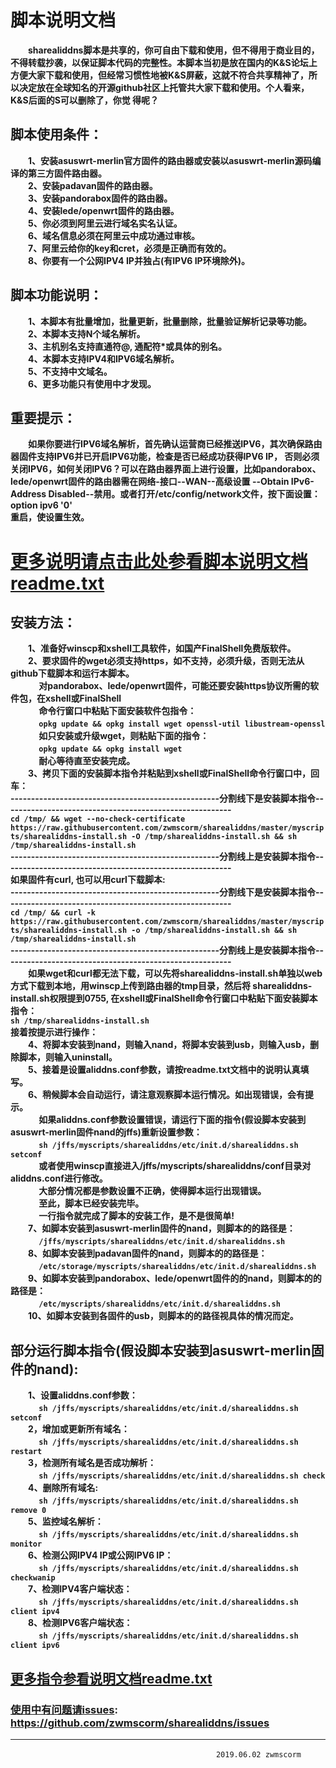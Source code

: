 # 脚本说明文档   
　　**sharealiddns脚本是共享的，你可自由下载和使用，但不得用于商业目的，不得转载抄袭，以保证脚本代码的完整性。本脚本当初是放在国内的K&S论坛上方便大家下载和使用，但经常习惯性地被K&S屏蔽，这就不符合共享精神了，所以决定放在全球知名的开源github社区上托管共大家下载和使用。个人看来，K&S后面的S可以删除了，你觉
得呢？**
## 脚本使用条件：  
　　**1、安装asuswrt-merlin官方固件的路由器或安装以asuswrt-merlin源码编译的第三方固件路由器。     
       　　2、安装padavan固件的路由器。       
       　　3、安装pandorabox固件的路由器。     
       　　4、安装lede/openwrt固件的路由器。     
       　　5、你必须到阿里云进行域名实名认证。     
       　　6、域名信息必须在阿里云中成功通过审核。     
       　　7、阿里云给你的key和cret，必须是正确而有效的。     
       　　8、你要有一个公网IPV4 IP并独占(有IPV6 IP环境除外)。**       
 ## 脚本功能说明：    
　　**1、本脚本有批量增加，批量更新，批量删除，批量验证解析记录等功能。     
       　　2、本脚本支持N个域名解析。     
       　　3、主机别名支持直通符@, 通配符*或具体的别名。     
       　　4、本脚本支持IPV4和IPV6域名解析。     
       　　5、不支持中文域名。     
       　　6、更多功能只有使用中才发现。**   
         
 ## 重要提示：    
　　**如果你要进行IPV6域名解析，首先确认运营商已经推送IPV6，其次确保路由器固件支持IPV6并已开启IPV6功能，检查是否已经成功获得IPV6 IP，
  否则必须关闭IPV6，如何关闭IPV6？可以在路由器界面上进行设置，比如pandorabox、lede/openwrt固件的路由器需在网络-接口--WAN--高级设置
  --Obtain IPv6-Address Disabled--禁用。或者打开/etc/config/network文件，按下面设置：  
option  ipv6  '0'  
重启，使设置生效。**   
  # [更多说明请点击此处参看脚本说明文档readme.txt](https://github.com/zwmscorm/sharealiddns/blob/master/myscripts/sharealiddns/readme/readme.txt)       
  ## 安装方法：         
　　**1、准备好winscp和xshell工具软件，如国产FinalShell免费版软件。            
       　　2、要求固件的wget必须支持https，如不支持，必须升级，否则无法从github下载脚本和运行本脚本。      
       　　　  对pandorabox、lede/openwrt固件，可能还要安装https协议所需的软件包，在xshell或FinalShell     
       　　　  命令行窗口中粘贴下面安装软件包指令：     
       　　　  `opkg update && opkg install wget openssl-util libustream-openssl`     
       　　　  如只安装或升级wget，则粘贴下面的指令：  
       　　　  `opkg update && opkg install wget`  
       　　　  耐心等待直至安装完成。     
       　　3、拷贝下面的安装脚本指令并粘贴到xshell或FinalShell命令行窗口中，回车：   
---------------------------------------------------分割线下是安装脚本指令--------------------------------------------------------  
`cd /tmp/ && wget --no-check-certificate https://raw.githubusercontent.com/zwmscorm/sharealiddns/master/myscripts/sharealiddns-install.sh -O /tmp/sharealiddns-install.sh && sh /tmp/sharealiddns-install.sh`    
---------------------------------------------------分割线上是安装脚本指令--------------------------------------------------------  
如果固件有curl, 也可以用curl下载脚本:  
---------------------------------------------------分割线下是安装脚本指令--------------------------------------------------------  
`cd /tmp/ && curl -k https://raw.githubusercontent.com/zwmscorm/sharealiddns/master/myscripts/sharealiddns-install.sh -o /tmp/sharealiddns-install.sh && sh /tmp/sharealiddns-install.sh`    
---------------------------------------------------分割线上是安装脚本指令--------------------------------------------------------  
　　如果wget和curl都无法下载，可以先将sharealiddns-install.sh单独以web方式下载到本地，用winscp上传到路由器的tmp目录，然后将
            sharealiddns-install.sh权限提到0755, 在xshell或FinalShell命令行窗口中粘贴下面安装脚本指令：  
            `sh /tmp/sharealiddns-install.sh`  
            接着按提示进行操作：     
       　　4、将脚本安装到nand，则输入nand，将脚本安装到usb，则输入usb，删除脚本，则输入uninstall。     
       　　5、接着是设置aliddns.conf参数，请按readme.txt文档中的说明认真填写。     
       　　6、稍候脚本会自动运行，请注意观察脚本运行情况。如出现错误，会有提示。     
       　　　  如果aliddns.conf参数设置错误，请运行下面的指令(假设脚本安装到asuswrt-merlin固件nand的jffs)重新设置参数：     
       　　　  `sh /jffs/myscripts/sharealiddns/etc/init.d/sharealiddns.sh setconf`    
       　　　  或者使用winscp直接进入/jffs/myscripts/sharealiddns/conf目录对aliddns.conf进行修改。     
       　　　  大部分情况都是参数设置不正确，使得脚本运行出现错误。     
       　　　  至此，脚本已经安装完毕。     
       　　　  一行指令就完成了脚本的安装工作，是不是很简单!     
       　　7、如脚本安装到asuswrt-merlin固件的nand，则脚本的的路径是：      
       　　　  `/jffs/myscripts/sharealiddns/etc/init.d/sharealiddns.sh`           
       　　8、如脚本安装到padavan固件的nand，则脚本的的路径是：      
       　　　  `/etc/storage/myscripts/sharealiddns/etc/init.d/sharealiddns.sh`           
       　　9、如脚本安装到pandorabox、lede/openwrt固件的的nand，则脚本的的路径是：           
       　　　  `/etc/myscripts/sharealiddns/etc/init.d/sharealiddns.sh`  
       　　10、如脚本安装到各固件的usb，则脚本的的路径视具体的情况而定。**   
     
   ## 部分运行脚本指令(假设脚本安装到asuswrt-merlin固件的nand):  
　　**1、设置aliddns.conf参数：     
       　　　  `sh /jffs/myscripts/sharealiddns/etc/init.d/sharealiddns.sh setconf `     
       　　2，增加或更新所有域名：     
       　　　  `sh /jffs/myscripts/sharealiddns/etc/init.d/sharealiddns.sh restart`     
       　　3，检测所有域名是否成功解析：     
       　　　  `sh /jffs/myscripts/sharealiddns/etc/init.d/sharealiddns.sh check`     
       　　4、删除所有域名:     
       　　　  `sh /jffs/myscripts/sharealiddns/etc/init.d/sharealiddns.sh remove 0`     
       　　5、监控域名解析：     
       　　　  `sh /jffs/myscripts/sharealiddns/etc/init.d/sharealiddns.sh monitor`     
       　　6、检测公网IPV4 IP或公网IPV6 IP：     
       　　　  `sh /jffs/myscripts/sharealiddns/etc/init.d/sharealiddns.sh checkwanip`     
       　　7、检测IPV4客户端状态：     
       　　　  `sh /jffs/myscripts/sharealiddns/etc/init.d/sharealiddns.sh client ipv4`     
       　　8、检测IPV6客户端状态：     
       　　　  `sh /jffs/myscripts/sharealiddns/etc/init.d/sharealiddns.sh client ipv6`**    

  ## [更多指令参看说明文档readme.txt](https://github.com/zwmscorm/sharealiddns/blob/master/myscripts/sharealiddns/readme/readme.txt)  
            
  ### [使用中有问题请issues](https://github.com/zwmscorm/sharealiddns/issues): https://github.com/zwmscorm/sharealiddns/issues
------------------------------------------------------------------------------------------------------------------------------------ 
       　　       　　       　　       　　       　2019.06.02 zwmscorm 


